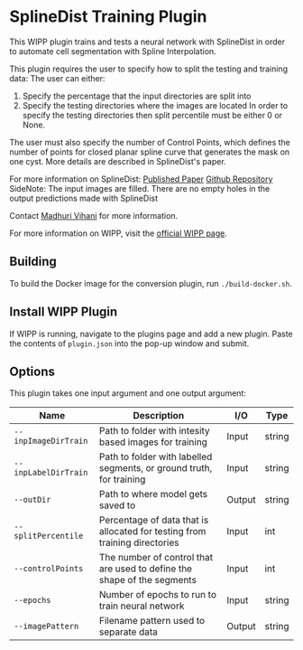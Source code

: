# SplineDist Training Plugin

This WIPP plugin trains and tests a neural network with SplineDist in order to automate cell segmentation with Spline Interpolation. 

This plugin requires the user to specify how to split the testing and training data:
The user can either:
1) Specify the percentage that the input directories are split into
2) Specify the testing directories where the images are located
In order to specify the testing directories then split percentile must be either 0 or None.

The user must also specify the number of Control Points, which defines the number of points for closed planar spline curve that generates the mask on one cyst.
More details are described in SplineDist's paper.

For more information on SplineDist:
[Published Paper](https://www.biorxiv.org/content/10.1101/2020.10.27.357640v1)
[Github Repository](https://github.com/uhlmanngroup/splinedist)
SideNote: The input images are filled.  There are no empty holes in the output predictions made with SplineDist

Contact [Madhuri Vihani](madhuri.vihani@nih.gov) for more information.

For more information on WIPP, visit the [official WIPP page](https://isg.nist.gov/deepzoomweb/software/wipp).

## Building

To build the Docker image for the conversion plugin, run
`./build-docker.sh`.

## Install WIPP Plugin

If WIPP is running, navigate to the plugins page and add a new plugin. Paste the contents of `plugin.json` into the pop-up window and submit.

## Options

This plugin takes one input argument and one output argument:

| Name          | Description             | I/O    | Type   |
|---------------|-------------------------|--------|--------|
| `--inpImageDirTrain` | Path to folder with intesity based images for training | Input | string |
| `--inpLabelDirTrain` | Path to folder with labelled segments, or ground truth, for training | Input | string |
| `--outDir` | Path to where model gets saved to | Output | string |
| `--splitPercentile` | Percentage of data that is allocated for testing from training directories | Input | int |
| `--controlPoints` | The number of control that are used to define the shape of the segments | Input | int |
| `--epochs` | Number of epochs to run to train neural network | Input | string |
| `--imagePattern` | Filename pattern used to separate data | Output | string |
